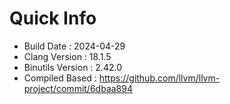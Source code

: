 # Quick Info
* Build Date : 2024-04-29
* Clang Version : 18.1.5
* Binutils Version : 2.42.0
* Compiled Based : https://github.com/llvm/llvm-project/commit/6dbaa894
